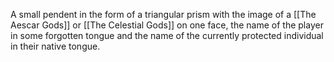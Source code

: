 A small pendent in the form of a triangular prism with the image of a [[The Aescar Gods]] or [[The Celestial Gods]] on one face, the name of the player in some forgotten tongue and the name of the currently protected individual in their native tongue.